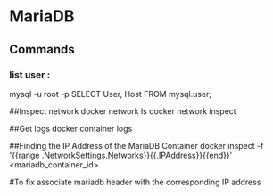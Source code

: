 # MariaDB
## Commands
### list user :
mysql -u root -p
SELECT User, Host FROM mysql.user;

##Inspect network
docker network ls
docker network inspect <network name>

##Get logs
docker container logs <containerID>

##Finding the IP Address of the MariaDB Container
docker inspect -f '{{range .NetworkSettings.Networks}}{{.IPAddress}}{{end}}' <mariadb_container_id>

#To fix
associate mariadb header with the corresponding IP address